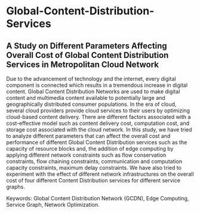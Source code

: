 # Global-Content-Distribution-Services
## A Study on Different Parameters Affecting Overall Cost of Global Content Distribution Services in Metropolitan Cloud Network 

Due to the advancement of technology and the internet, every digital component is connected which results in a tremendous increase in digital content. Global Content Distribution Networks are used to make digital content and multimedia content available to potentially large and geographically distributed consumer populations. In the era of cloud, several cloud providers provide cloud services to their users by optimizing cloud-based content delivery. There are different factors associated with a cost-effective model such as content delivery cost, computation cost, and storage cost associated with the cloud network. In this study, we have tried to analyze different parameters that can affect the overall cost and performance of different Global Content Distribution services such as the capacity of resource blocks and, the addition of edge computing by applying different network constraints such as flow conservation constraints, flow chaining constraints, communication and computation capacity constraints, maximum delay constraints. We have also tried to experiment with the effect of different network infrastructures on the overall cost of four different Content Distribution services for different service graphs.  

Keywords: Global Content Distribution Network (GCDN), Edge Computing, Service Graph, Network Optimization.
